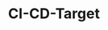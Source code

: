 ---
draft: false
title: CI-CD-Target
content:
  id: ci-cd-target
  name: CI-CD-Target
  website: https://elest.io/
  short_description: Deploy one or multiple CD/CD pipelines to a target node
---